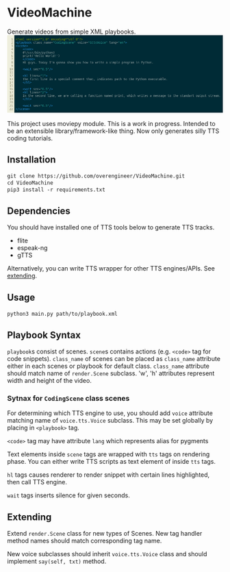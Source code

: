 # VideoMachine

Generate videos from simple XML playbooks.
![](docs/hello.png)

This project uses moviepy module. This is a work in progress. Intended to be an extensible library/framework-like thing. 
Now only generates silly TTS coding tutorials.


## Installation

```
git clone https://github.com/overengineer/VideoMachine.git
cd VideoMachine
pip3 install -r requirements.txt
```

## Dependencies

You should have installed one of TTS tools below to generate TTS tracks. 
- flite
- espeak-ng
- gTTS

Alternatively, you can write TTS wrapper for other TTS engines/APIs. See [extending](#extending).

## Usage

```
python3 main.py path/to/playbook.xml
```

## Playbook Syntax

`playbook`s consist of scenes. `scene`s contains actions (e.g. `<code>` tag for code snippets). `class_name` of scenes can be placed as `class_name` attribute either in each scenes or playbook for default class. `class_name` attribute should match name of `render.Scene` subclass. 'w', 'h' attributes represent width and height of the video.

### Sytnax for `CodingScene` class scenes

For determining which TTS engine to use, you should add `voice` attribute matching name of `voice.tts.Voice` subclass. This may be set globally by placing in `<playbook>` tag.

`<code>` tag may have attribute `lang` which represents alias for pygments 

Text elements inside `scene` tags are wrapped with `tts` tags on rendering phase. You can either write TTS scripts as text element of inside `tts` tags. 

`hl` tags causes renderer to render snippet with certain lines highlighted, then call TTS engine.

`wait` tags inserts silence for given seconds.

## Extending

Extend `render.Scene` class for new types of Scenes. 
New tag handler method names should match corresponding tag name.

New voice subclasses should inherit `voice.tts.Voice` class and should implement `say(self, txt)` method.


